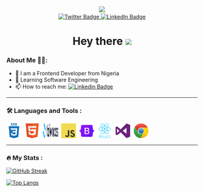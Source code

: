 <div id="header" align="center">
    <img src="https://media.giphy.com/media/gjrYDwbjnK8x36xZIO/giphy.gif" width="100" />
    <div id="badges">
        <a href="https://twitter.com/KingsleyOU_">
            <img src="https://img.shields.io/badge/Twitter-blue?style=for-the-badge&logo=twitter&logoColor=white"
                alt="Twitter Badge" />
        </a>
        <a href="https://www.linkedin.com/in/kingsley-onyenze-b91a77213/">
            <img src="https://img.shields.io/badge/LinkedIn-blue?style=for-the-badge&logo=linkedin&logoColor=white"
                alt="LinkedIn Badge" />
        </a>
    </div>
    <h1>
        Hey there
        <img src="https://media.giphy.com/media/hvRJCLFzcasrR4ia7z/giphy.gif" width="30px" />
    </h1>
</div>

### About Me :man_technologist::

- 🔭 I am a Frontend Developer from Nigeria
- 🌱 Learning Software Engineering
- 📫 How to reach me: [![Linkedin
Badge](https://img.shields.io/badge/LinkedIn-blue?style=flat&logo=Linkedin&logoColor=white)](https://www.linkedin.com/in/kingsley-onyenze-b91a77213/)

---

### :hammer_and_wrench: Languages and Tools :
<div>
    <img src="https://github.com/devicons/devicon/blob/master/icons/css3/css3-plain-wordmark.svg" title="CSS3" alt="CSS"
        width="40" height="40" />&nbsp;
    <img src="https://github.com/devicons/devicon/blob/master/icons/html5/html5-original.svg" title="HTML5" alt="HTML"
        width="40" height="40" />&nbsp;
    <img src="https://github.com/devicons/devicon/blob/master/icons/tailwindcss/tailwindcss-original-wordmark.svg" title="Tailwind" alt="Tailwind"
        width="40" height="40" />&nbsp;
    <img src="https://github.com/devicons/devicon/blob/master/icons/javascript/javascript-original.svg"
        title="JavaScript" alt="JavaScript" width="40" height="40" />&nbsp;
    <img src="https://github.com/devicons/devicon/blob/master/icons/bootstrap/bootstrap-original.svg" title="Bootstrap"
        alt="Bootstrap" width="40" height="40" />&nbsp;
    <img src="https://github.com/devicons/devicon/blob/master/icons/react/react-original-wordmark.svg" title="React"
        alt="React" width="40" height="40" />&nbsp;
    <img src="https://github.com/devicons/devicon/blob/master/icons/visualstudio/visualstudio-plain.svg" title="VSCode" alt="VSCode"
        width="40" height="40" />&nbsp;
    <img src="https://github.com/devicons/devicon/blob/master/icons/chrome/chrome-original.svg" title="Chrome" alt="Chrome"
        width="40" height="40" />&nbsp;
</div>

---

### :fire: My Stats :
[![GitHub Streak](http://github-readme-streak-stats.herokuapp.com?user=KingPanda68&theme=dark&background=000000)](https://git.io/streak-stats)

[![Top Langs](https://github-readme-stats.vercel.app/api/top-langs/?username=KingPanda68&layout=compact&theme=vision-friendly-dark)](https://github.com/anuraghazra/github-readme-stats)
